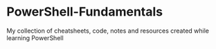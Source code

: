 # PowerShell-Fundamentals
My collection of cheatsheets, code, notes and resources created while learning PowerShell

